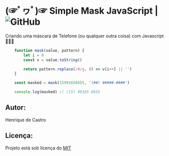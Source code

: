 

# (☞ﾟヮﾟ)☞ Simple Mask JavaScript | ![GitHub](https://img.shields.io/github/license/BrHCastro/Simple-Mask-JavaScript?style=plastic)
Criando uma máscara de Telefone (ou qualquer outra coisa) com Javascript 💛💛💛

```javascript
    function mask(value, pattern) {
        let i = 0
        const v = value.toString()

        return pattern.replace(/#/g, () => v[i++] || '')
    }

    const masked = mask(15991656655, '(##) #####-####')

    console.log(masked) // (15) 99165-6655
```

## Autor:
Henrique de Castro

## Licença:
Projeto está sob licença do [MIT](https://opensource.org/licenses/mit-license.php)
